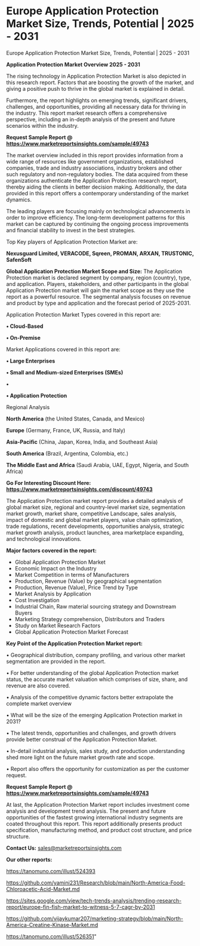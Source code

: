 # Europe Application Protection Market Size, Trends, Potential | 2025 - 2031
Europe Application Protection Market Size, Trends, Potential | 2025 - 2031

<Strong> Application Protection Market Overview 2025 - 2031</strong>

The rising technology in Application Protection Market is also depicted in this research report. Factors that are boosting the growth of the market, and giving a positive push to thrive in the global market is explained in detail.

Furthermore, the report highlights on emerging trends, significant drivers, challenges, and opportunities, providing all necessary data for thriving in the industry. This report market research offers a comprehensive perspective, including an in-depth analysis of the present and future scenarios within the industry.

<strong>Request Sample Report @ <a href=https://www.marketreportsinsights.com/sample/49743>https://www.marketreportsinsights.com/sample/49743</a></strong>

The market overview included in this report provides information from a wide range of resources like government organizations, established companies, trade and industry associations, industry brokers and other such regulatory and non-regulatory bodies. The data acquired from these organizations authenticate the Application Protection research report, thereby aiding the clients in better decision making. Additionally, the data provided in this report offers a contemporary understanding of the market dynamics.

The leading players are focusing mainly on technological advancements in order to improve efficiency. The long-term development patterns for this market can be captured by continuing the ongoing process improvements and financial stability to invest in the best strategies.

Top Key players of Application Protection Market are:

<strong>Nexusguard Limited, VERACODE, Sqreen, PROMAN, ARXAN, TRUSTONIC, SafenSoft</strong>

<strong><b>Global Application Protection Market Scope and Size:</b></strong>
The Application Protection market is declared segment by company, region (country), type, and application. Players, stakeholders, and other participants in the global Application Protection market will gain the market scope as they use the report as a powerful resource. The segmental analysis focuses on revenue and product by type and application and the forecast period of 2025-2031.

Application Protection Market Types covered in this report are:

<strong>•  Cloud-Based

•  On-Premise</strong>

Market Applications covered in this report are:

<strong>•  Large Enterprises

•  Small and Medium-sized Enterprises (SMEs)

•  

•  Application Protection</strong> 

Regional Analysis

<strong>North America</strong> (the United States, Canada, and Mexico)

<strong>Europe</strong> (Germany, France, UK, Russia, and Italy)

<strong>Asia-Pacific</strong> (China, Japan, Korea, India, and Southeast Asia)

<strong>South America</strong> (Brazil, Argentina, Colombia, etc.)

<strong>The Middle East and Africa</strong> (Saudi Arabia, UAE, Egypt, Nigeria, and South Africa)

<strong>Go For Interesting Discount Here: <a href=https://www.marketreportsinsights.com/discount/49743>https://www.marketreportsinsights.com/discount/49743</a></strong>

The Application Protection market report provides a detailed analysis of global market size, regional and country-level market size, segmentation market growth, market share, competitive Landscape, sales analysis, impact of domestic and global market players, value chain optimization, trade regulations, recent developments, opportunities analysis, strategic market growth analysis, product launches, area marketplace expanding, and technological innovations.

<strong><b>Major factors covered in the report:</b></strong>
<ul>
  <li>Global Application Protection Market </li>
  <li>Economic Impact on the Industry</li>
  <li>Market Competition in terms of Manufacturers</li>
  <li>Production, Revenue (Value) by geographical segmentation</li>
  <li>Production, Revenue (Value), Price Trend by Type</li>
  <li>Market Analysis by Application</li>
  <li>Cost Investigation</li>
  <li>Industrial Chain, Raw material sourcing strategy and Downstream Buyers</li>
  <li>Marketing Strategy comprehension, Distributors and Traders</li>
  <li>Study on Market Research Factors</li>
  <li>Global Application Protection Market Forecast</li>
</ul>

<strong><b>Key Point of the Application Protection Market report:</b></strong>

• Geographical distribution, company profiling, and various other market segmentation are provided in the report.

• For better understanding of the global Application Protection market status, the accurate market valuation which comprises of size, share, and revenue are also covered.

• Analysis of the competitive dynamic factors better extrapolate the complete market overview

• What will be the size of the emerging Application Protection market in 2031?

• The latest trends, opportunities and challenges, and growth drivers provide better construal of the Application Protection Market.

• In-detail industrial analysis, sales study, and production understanding shed more light on the future market growth rate and scope.

• Report also offers the opportunity for customization as per the customer request.

<strong>Request Sample Report @ <a href=https://www.marketreportsinsights.com/sample/49743>https://www.marketreportsinsights.com/sample/49743</a></strong>

At last, the Application Protection Market report includes investment come analysis and development trend analysis. The present and future opportunities of the fastest growing international industry segments are coated throughout this report. This report additionally presents product specification, manufacturing method, and product cost structure, and price structure.

<strong>Contact Us:</strong>
sales@marketreportsinsights.com

<strong>Our other reports:</strong>

<a href=https://tanomuno.com/illust/524393>https://tanomuno.com/illust/524393</a>

<a href=https://github.com/yamini231/Research/blob/main/North-America-Food-Chloroacetic-Acid-Market.md>https://github.com/yamini231/Research/blob/main/North-America-Food-Chloroacetic-Acid-Market.md</a>

<a href=https://sites.google.com/view/tech-trends-analysis/trending-research-report/europe-fin-fish-market-to-witness-5-7-cagr-by-2031>https://sites.google.com/view/tech-trends-analysis/trending-research-report/europe-fin-fish-market-to-witness-5-7-cagr-by-2031</a>

<a href=https://github.com/vijaykumar207/marketing-strategy/blob/main/North-America-Creatine-Kinase-Market.md>https://github.com/vijaykumar207/marketing-strategy/blob/main/North-America-Creatine-Kinase-Market.md</a>

<a href=https://tanomuno.com/illust/526351>https://tanomuno.com/illust/526351</a>"
